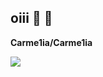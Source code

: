 ## oiii 💚 🖤
**Carme1ia/Carme1ia** 

![](https://media1.tenor.com/m/ZO4mGPp2q0YAAAAC/jynx-saoirse-nana-nana-osaki-nana-komatsu.gif)
